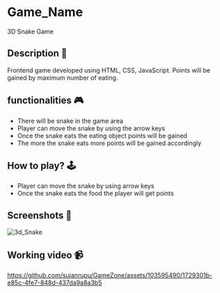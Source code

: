 # **Game_Name** 

3D Snake Game

## **Description 📃**
Frontend game developed using HTML, CSS, JavaScript. Points will be gained by maximum number of eating.

## **functionalities 🎮**
- There will be snake in the game area
- Player can move the snake by using the arrow keys
- Once the snake eats the eating object points will be gained
- The more the snake eats more points will be gained accordingly

## **How to play? 🕹️**
- Player can move the snake by using arrow keys
- Once the snake eats the food the player will get points

## **Screenshots 📸**

![3d_Snake](https://github.com/sujanrupu/GameZone/assets/103595490/ec94bc6c-74c7-4745-b787-6abc9a1b17b4)


## **Working video 📹**



https://github.com/sujanrupu/GameZone/assets/103595490/1729301b-e85c-4fe7-848d-437da9a8a3b5





